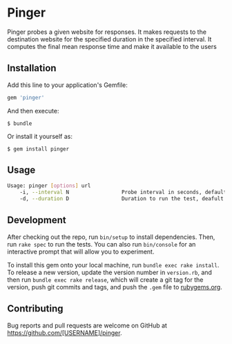 # Pinger

Pinger probes a given website for responses. It makes requests to the destination website
for the specified duration in the specified interval. It computes the final mean response time
and make it available to the users

## Installation

Add this line to your application's Gemfile:

```ruby
gem 'pinger'
```

And then execute:

    $ bundle

Or install it yourself as:

    $ gem install pinger

## Usage

```bash
Usage: pinger [options] url
    -i, --interval N                 Probe interval in seconds, default: 10 seconds
    -d, --duration D                 Duration to run the test, deafult: 60 seconds
```

## Development

After checking out the repo, run `bin/setup` to install dependencies. Then, run `rake spec` to run the tests. You can also run `bin/console` for an interactive prompt that will allow you to experiment.

To install this gem onto your local machine, run `bundle exec rake install`. To release a new version, update the version number in `version.rb`, and then run `bundle exec rake release`, which will create a git tag for the version, push git commits and tags, and push the `.gem` file to [rubygems.org](https://rubygems.org).

## Contributing

Bug reports and pull requests are welcome on GitHub at https://github.com/[USERNAME]/pinger.
